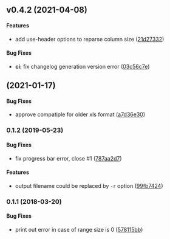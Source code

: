 <a name="v0.4.2"></a>
## v0.4.2 (2021-04-08)


#### Features

*   add use-header options to reparse column size ([21d27332](21d27332))

#### Bug Fixes

* **ci:**  fix changelog generation version error ([03c56c7e](03c56c7e))



<a name=""></a>
##  (2021-01-17)


#### Bug Fixes

*   approve compatiple for older xls format ([a7d36e30](a7d36e30))



<a name="0.1.2"></a>
### 0.1.2 (2019-05-23)


#### Bug Fixes

*   fix progress bar error, close #1 ([787aa2d7](787aa2d7))

#### Features

*   output filename could be replaced by `-r` option ([99fb7424](99fb7424))



<a name="0.1.1"></a>
### 0.1.1 (2018-03-20)


#### Bug Fixes

*   print out error in case of range size is 0 ([578115bb](578115bb))



